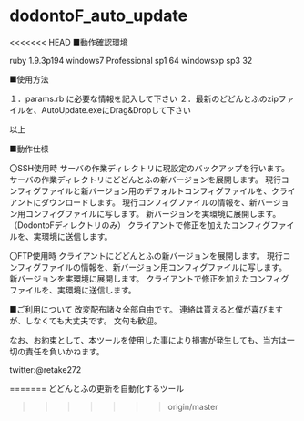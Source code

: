 dodontoF_auto_update
====================

<<<<<<< HEAD
■動作確認環境

ruby 1.9.3p194
windows7 Professional sp1 64
windowsxp sp3 32


■使用方法

１．params.rb に必要な情報を記入して下さい
２．最新のどどんとふのzipファイルを、AutoUpdate.exeにDrag&Dropして下さい

以上



■動作仕様

〇SSH使用時
サーバの作業ディレクトリに現設定のバックアップを行います。
サーバの作業ディレクトリにどどんとふの新バージョンを展開します。
現行コンフィグファイルと新バージョン用のデフォルトコンフィグファイルを、クライアントにダウンロードします。
現行コンフィグファイルの情報を、新バージョン用コンフィグファイルに写します。
新バージョンを実環境に展開します。（DodontoFディレクトリのみ）
クライアントで修正を加えたコンフィグファイルを、実環境に送信します。

〇FTP使用時
クライアントにどどんとふの新バージョンを展開します。
現行コンフィグファイルの情報を、新バージョン用コンフィグファイルに写します。
新バージョンを実環境に展開します。
クライアントで修正を加えたコンフィグファイルを、実環境に送信します。




■ご利用について
改変配布諸々全部自由です。
連絡は貰えると僕が喜びますが、しなくても大丈夫です。
文句も歓迎。

なお、お約束として、本ツールを使用した事により損害が発生しても、当方は一切の責任を負いかねます。


twitter:@retake272

=======
どどんとふの更新を自動化するツール
>>>>>>> origin/master
